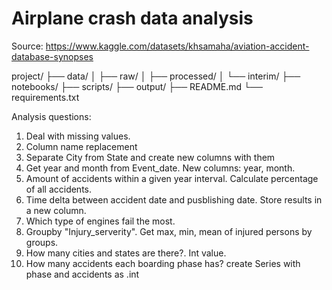 # Airplane crash data analysis

Source: https://www.kaggle.com/datasets/khsamaha/aviation-accident-database-synopses

project/
├── data/
│ ├── raw/
│ ├── processed/
│ └── interim/
├── notebooks/
├── scripts/
├── output/
├── README.md
└── requirements.txt

Analysis questions: 
1. Deal with missing values.
2. Column name replacement
3. Separate City from State and create new columns with them
4. Get year and month from Event_date. New columns: year, month.
5. Amount of accidents within a given year interval. Calculate percentage of all accidents.
6. Time delta between accident date and pusblishing date. Store results in a new column. 
7. Which type of engines fail the most. 
8. Groupby "Injury_serverity". Get max, min, mean of injured persons by groups.
9. How many cities  and states are there?. Int value.
10. How many accidents each boarding phase has? create Series with phase and accidents as .int
